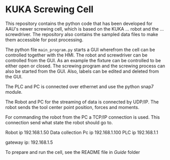 # KUKA Screwing Cell

This repository contains the python code that has been developed for AAU's newer screwing cell, which is based on the KUKA ... robot and the ... screwdriver. The repository also contains the sampled data files to make them accessible for post processing.

The python file `main_program.py` starts a GUI wherefrom the cell can be controlled together with the HMI.
The robot and screwdriver can be controlled from the GUI. As an example the fixture can be controlled to be either open or closed. The screwing program and the screwing process can also be started from the GUI. Also, labels can be edited and deleted from the GUI.

The PLC and PC is connected over ethernet and use the python snap7 module.

The Robot and PC for the streaming of data is connected by UDP/IP. The robot sends the tool center point position, forces and moments.

For commanding the robot from the PC a TCP/IP connection is used. This connection send what state the robot should go to.

Robot ip 192.168.1.50
Data collection Pc ip 192.168.1.100
PLC ip 192.168.1.1

gateway ip: 192.168.1.5

To prepare and run the cell, see the README file in _Guide_ folder